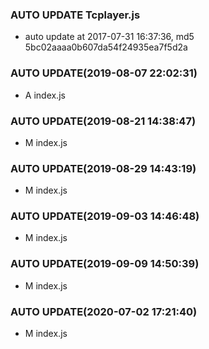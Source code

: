 ### AUTO UPDATE Tcplayer.js

- auto update at 2017-07-31 16:37:36, md5 5bc02aaaa0b607da54f24935ea7f5d2a

### AUTO UPDATE(2019-08-07 22:02:31)

- A  index.js

### AUTO UPDATE(2019-08-21 14:38:47)

- M  index.js

### AUTO UPDATE(2019-08-29 14:43:19)

- M  index.js

### AUTO UPDATE(2019-09-03 14:46:48)

- M  index.js

### AUTO UPDATE(2019-09-09 14:50:39)

- M  index.js

### AUTO UPDATE(2020-07-02 17:21:40)

- M  index.js
